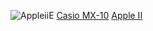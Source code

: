 ![AppleiiE](https://upload.wikimedia.org/wikipedia/commons/b/b4/Apple_iie.jpg)
[Casio MX-10](https://www.msx.org/wiki/Casio_MX-10) [Apple II](https://en.wikipedia.org/wiki/Apple_II)
